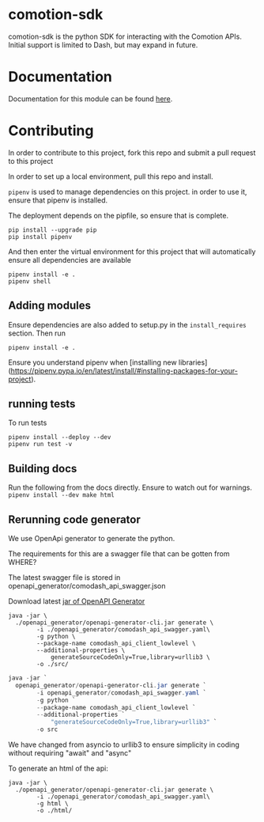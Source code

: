 # comotion-sdk

comotion-sdk is the python SDK for interacting with the Comotion APIs.  Initial support is limited to Dash, but may expand in future.


# Documentation

Documentation for this module can be found [here](https://comotionlabs.github.io/comotion-sdk/).

# Contributing

In order to contribute to this project, fork this repo and submit a pull request to this project

In order to set up a local environment, pull this repo and install.

`pipenv` is used to manage dependencies on this project. in order to use it, ensure that pipenv is installed.

The deployment depends on the pipfile, so ensure that is complete.

```
pip install --upgrade pip
pip install pipenv
```

And then enter the virtual environment for this project that will automatically ensure all dependencies are available

```
pipenv install -e .
pipenv shell
```

## Adding modules


Ensure dependencies are also added to setup.py in the `install_requires` section.  Then run

```
pipenv install -e .
```

Ensure you understand pipenv when [installing new libraries] (https://pipenv.pypa.io/en/latest/install/#installing-packages-for-your-project).


## running tests

To run tests
```
pipenv install --deploy --dev
pipenv run test -v
```


## Building docs

Run the following from the docs directly. Ensure to watch out for warnings.
`
pipenv install --dev
make html
`
## Rerunning code generator

We use OpenApi generator to generate the python.

The requirements for this are a swagger file that can be gotten from WHERE?

The latest swagger file is stored in openapi_generator/comodash_api_swagger.json

Download latest [jar of OpenAPI Generator](https://github.com/OpenAPITools/openapi-generator#13---download-jar)

```
java -jar \
  ./openapi_generator/openapi-generator-cli.jar generate \
        -i ./openapi_generator/comodash_api_swagger.yaml\
        -g python \
        --package-name comodash_api_client_lowlevel \
        --additional-properties \
            generateSourceCodeOnly=True,library=urllib3 \
        -o ./src/
```

```powershell
java -jar `
  openapi_generator/openapi-generator-cli.jar generate `
        -i openapi_generator/comodash_api_swagger.yaml `
        -g python `
        --package-name comodash_api_client_lowlevel `
        --additional-properties `
            "generateSourceCodeOnly=True,library=urllib3" `
        -o src
```

We have changed from asyncio to urllib3 to ensure simplicity in coding without requiring "await" and "async"

To generate an html of the api:
```
java -jar \
  ./openapi_generator/openapi-generator-cli.jar generate \
        -i ./openapi_generator/comodash_api_swagger.yaml\
        -g html \
        -o ./html/
```